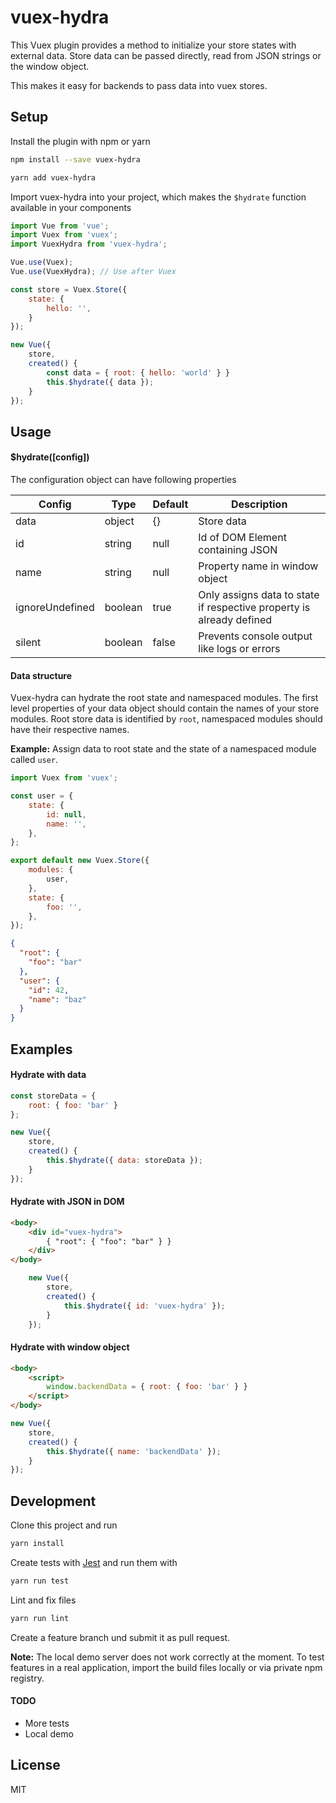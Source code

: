 # vuex-hydra

This Vuex plugin provides a method to initialize your store states with external data.
Store data can be passed directly, read from JSON strings or the window object.

This makes it easy for backends to pass data into vuex stores.

## Setup

Install the plugin with npm or yarn
```bash
npm install --save vuex-hydra
```
```bash
yarn add vuex-hydra
```

Import vuex-hydra into your project, 
which makes the `$hydrate` function available in your components
```javascript
import Vue from 'vue';
import Vuex from 'vuex';
import VuexHydra from 'vuex-hydra';

Vue.use(Vuex);
Vue.use(VuexHydra); // Use after Vuex

const store = Vuex.Store({
    state: {
        hello: '',
    }
});

new Vue({
    store,
    created() {
        const data = { root: { hello: 'world' } }
        this.$hydrate({ data });
    }
});
```

## Usage

#### $hydrate([config])

The configuration object can have following properties

|Config|Type|Default|Description|
|---|---|---|---|
|data|object|{}|Store data|
|id|string|null|Id of DOM Element containing JSON|
|name|string|null|Property name in window object|
|ignoreUndefined|boolean|true|Only assigns data to state if respective property is already defined|
|silent|boolean|false|Prevents console output like logs or errors|

#### Data structure

Vuex-hydra can hydrate the root state and namespaced modules.
The first level properties of your data object should contain the names of your store modules.
Root store data is identified by `root`, namespaced modules should have their respective names.

**Example:** Assign data to root state and the state of a namespaced module called `user`.

```javascript
import Vuex from 'vuex';

const user = {
    state: {
        id: null,
        name: '',
    },
};

export default new Vuex.Store({
    modules: {
        user,
    },
    state: {
        foo: '',
    },
});
```

```json
{
  "root": {
    "foo": "bar"
  },
  "user": {
    "id": 42,
    "name": "baz"
  }
}
```

## Examples

#### Hydrate with data

```javascript
const storeData = {
    root: { foo: 'bar' }
};

new Vue({
    store,
    created() {
        this.$hydrate({ data: storeData });
    }
});
```

#### Hydrate with JSON in DOM

```html
<body>
    <div id="vuex-hydra">
        { "root": { "foo": "bar" } }
    </div>
</body>
```

```javascript
    new Vue({
        store,
        created() {
            this.$hydrate({ id: 'vuex-hydra' });
        }
    });
```

#### Hydrate with window object

```html
<body>
    <script>
        window.backendData = { root: { foo: 'bar' } }
    </script>
</body>
```

```javascript
new Vue({
    store,
    created() {
        this.$hydrate({ name: 'backendData' });
    }
});
```

## Development

Clone this project and run 
```bash
yarn install
```

Create tests with [Jest](https://jestjs.io/docs/en/getting-started) and run them with
```bash
yarn run test
```

Lint and fix files
```bash
yarn run lint
```

Create a feature branch und submit it as pull request.

**Note:** The local demo server does not work correctly at the moment.
To test features in a real application, 
import the build files locally or via private npm registry.

#### TODO

* More tests
* Local demo

## License

MIT